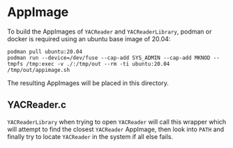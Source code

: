 # AppImage

To build the AppImages of `YACReader` and `YACReaderLibrary`, podman or docker is required using an ubuntu base image of 20.04:

```
podman pull ubuntu:20.04
podman run --device=/dev/fuse --cap-add SYS_ADMIN --cap-add MKNOD --tmpfs /tmp:exec -v ./:/tmp/out --rm -ti ubuntu:20.04 /tmp/out/appimage.sh
```

The resulting AppImages will be placed in this directory.

## YACReader.c

`YACReaderLibrary` when trying to open `YACReader` will call this wrapper which will attempt to find the closest `YACReader` AppImage, then look into `PATH` and finally try to locate `YACReader` in the system if all else fails.
